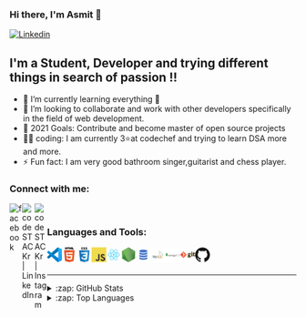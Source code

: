 ### Hi there, I'm Asmit  👋

[![Linkedin](https://img.shields.io/badge/LinkedIn-0077B5?style=for-the-badge&logo=linkedin&logoColor=white)][linkedin]
## I'm a Student, Developer and trying different things in search of passion !!
- 🌱 I’m currently learning everything 🤣
- 👯 I’m looking to collaborate and work with other   developers specifically in the field of web development.
- 🥅 2021 Goals: Contribute and become master of open source projects
- 🧑‍💻 coding: I am currently 3⭐at codechef and trying to learn DSA more and more.
- ⚡ Fun fact: I am very good bathroom singer,guitarist and chess player.

### Connect with me:

[<img align="left" alt="facebook" width="22px" src="https://i.imgur.com/P3YfQoD.png "/>][facebook]
[<img align="left" alt="codeSTACKr | LinkedIn" width="22px" src="https://cdn.jsdelivr.net/npm/simple-icons@v3/icons/linkedin.svg" />][linkedin]
[<img align="left" alt="codeSTACKr | Instagram" width="22px" src="https://cdn.jsdelivr.net/npm/simple-icons@v3/icons/instagram.svg" />][instagram]

<br />

### Languages and Tools:

<img align="left" alt="Visual Studio Code" width="26px" src="https://raw.githubusercontent.com/github/explore/80688e429a7d4ef2fca1e82350fe8e3517d3494d/topics/visual-studio-code/visual-studio-code.png" />
<img align="left" alt="HTML5" width="26px" src="https://raw.githubusercontent.com/github/explore/80688e429a7d4ef2fca1e82350fe8e3517d3494d/topics/html/html.png" />
<img align="left" alt="CSS3" width="26px" src="https://raw.githubusercontent.com/github/explore/80688e429a7d4ef2fca1e82350fe8e3517d3494d/topics/css/css.png" />
<img align="left" alt="JavaScript" width="26px" src="https://raw.githubusercontent.com/github/explore/80688e429a7d4ef2fca1e82350fe8e3517d3494d/topics/javascript/javascript.png" />
<img align="left" alt="React" width="26px" src="https://raw.githubusercontent.com/github/explore/80688e429a7d4ef2fca1e82350fe8e3517d3494d/topics/react/react.png" />
<img align="left" alt="Node.js" width="26px" src="https://raw.githubusercontent.com/github/explore/80688e429a7d4ef2fca1e82350fe8e3517d3494d/topics/nodejs/nodejs.png" />
<img align="left" alt="SQL" width="26px" src="https://raw.githubusercontent.com/github/explore/80688e429a7d4ef2fca1e82350fe8e3517d3494d/topics/sql/sql.png" />
<img align="left" alt="MySQL" width="26px" src="https://raw.githubusercontent.com/github/explore/80688e429a7d4ef2fca1e82350fe8e3517d3494d/topics/mysql/mysql.png" />
<img align="left" alt="MongoDB" width="26px" src="https://raw.githubusercontent.com/github/explore/80688e429a7d4ef2fca1e82350fe8e3517d3494d/topics/mongodb/mongodb.png" />
<img align="left" alt="Git" width="26px" src="https://raw.githubusercontent.com/github/explore/80688e429a7d4ef2fca1e82350fe8e3517d3494d/topics/git/git.png" />
<img align="left" alt="GitHub" width="26px" src="https://raw.githubusercontent.com/github/explore/78df643247d429f6cc873026c0622819ad797942/topics/github/github.png" />

<br />
<br />

---
<!--END_SECTION:activity-->

</details>

<details>
  <summary>:zap: GitHub Stats</summary>
    <img src="https://github-readme-stats.vercel.app/api?username=Asmit061&theme=radical&show_icons=true" alt="Asmit's github statistics"/>
</details>
<details>
    <summary>:zap: Top Languages</summary>
   [![Top Langs](https://github-readme-stats.vercel.app/api/top-langs/?username=Asmit061&layout=compact)](https://github.com/Asmit061/github-readme-stats)


</details>

[facebook]: https://www.facebook.com/asmitdecruz
[instagram]: https://www.instagram.com/
[linkedin]: https://www.linkedin.com/in/asmit-75816b1ba/
